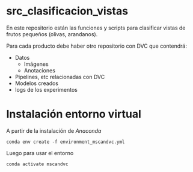# src_clasificacion_vistas

En este repositorio están las funciones y scripts para clasificar vistas de frutos pequeños (olivas, arandanos).

Para cada producto debe haber otro repositorio con DVC que contendrá:
* Datos
  * Imágenes
  * Anotaciones
* Pipelines, etc relacionadas con DVC
* Modelos creados
* logs de los experimentos



# Instalación entorno virtual
A partir de la instalación de *Anaconda*
```
conda env create -f environment_mscandvc.yml
````
Luego para usar el entorno
```
conda activate mscandvc
````
